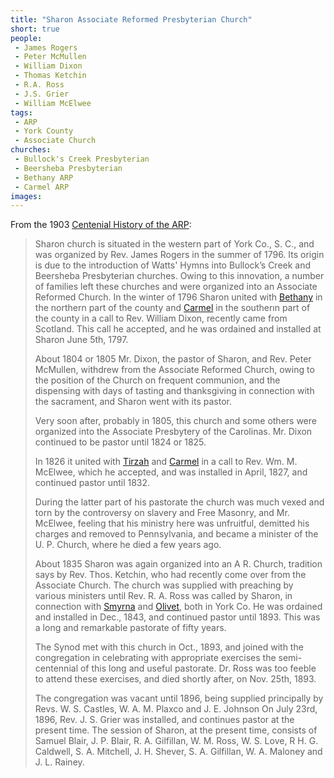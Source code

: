 ```yaml
---
title: "Sharon Associate Reformed Presbyterian Church"
short: true
people:
 - James Rogers
 - Peter McMullen
 - William Dixon
 - Thomas Ketchin
 - R.A. Ross
 - J.S. Grier
 - William McElwee
tags:
 - ARP
 - York County
 - Associate Church
churches: 
 - Bullock's Creek Presbyterian
 - Beersheba Presbyterian
 - Bethany ARP
 - Carmel ARP
images:
---
```


From the 1903 [Centenial History of the ARP](https://books.google.com/books?id=eco5AQAAMAAJ):

> Sharon church is situated in the western part of York Co., S. C., and was organized by Rev. James Rogers in the summer of 1796. Its origin is due to the introduction of Watts' Hymns into Bullock’s Creek and Beersheba Presbyterian churches. Owing to this innovation, a number of families left these churches and were organized into an Associate Reformed Church. In the winter of 1796 Sharon united with [Bethany](/posts/york-co-1903/#bethany) in the northern part of the county and [Carmel](/posts/york-co-1903/#carmel) in the southerın part of the county in a call to Rev. William Dixon, recently came from Scotland. This call he accepted, and he was ordained and installed at Sharon June 5th, 1797.
>
> About 1804 or 1805 Mr. Dixon, the pastor of Sharon, and Rev. Peter McMullen, withdrew from the Associate Reformed Church, owing to the position of the Church on frequent communion, and the dispensing with days of tasting and thanksgiving in connection with the sacrament, and Sharon went with its pastor.
> 
> Very soon after, probably in 1805, this church and some others were organized into the Associate Presbytery of the Carolinas. Mr. Dixon continued to be pastor until 1824 or 1825.
> 
> In 1826 it united with [Tirzah](/posts/york-co-1903/#tirzah) and [Carmel](/posts/york-co-1903/#carmel) in a call to Rev. Wm. M. McElwee, which he accepted, and was installed in April, 1827, and continued pastor until 1832.
> 
> During the latter part of his pastorate the church was much vexed and torn by the controversy on slavery and Free Masonry, and Mr. McElwee, feeling that his ministry here was unfruitful, demitted his charges and removed to Pennsylvania, and became a minister of the U. P. Church, where he died a few years ago.
> 
> About 1835 Sharon was again organized into an A R. Church, tradition says by Rev. Thos. Ketchin, who had recently come over from the Associate Church. The church was supplied with preaching by various ministers until Rev. R. A. Ross was called by Sharon, in connection with [Smyrna](/posts/york-co-1903/#smyrna) and [Olivet](/posts/york-co-1903/#olivet), both in York Co. He was ordained and installed in Dec., 1843, and continued pastor until 1893. This was a long and remarkable pastorate of fifty years.
> 
> The Synod met with this church in Oct., 1893, and joined with the congregation in celebrating with appropriate exercises the semi-centennial of this long and useful pastorate. Dr. Ross was too feeble to attend these exercises, and died shortly after, on Nov. 25th, 1893.
> 
> The congregation was vacant until 1896, being supplied principally by Revs. W. S. Castles, W. A. M. Plaxco and J. E. Johnson On July 23rd, 1896, Rev. J. S. Grier was installed, and continues pastor at the present time. The session of Sharon, at the present time, consists of Samuel Blair, J. P. Blair, R. A. Gilfillan, W. M. Ross, W. S. Love, R H. G. Caldwell, S. A. Mitchell, J. H. Shever, S. A. Gilfillan, W. A. Maloney and J. L. Rainey.
